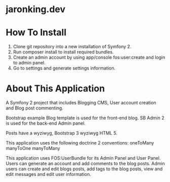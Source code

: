 jaronking.dev
=============


How To Install
===================

1. Clone git repository into a new installation of Symfony 2.
2. Run composer install to install required bundles.
3. Create an admin account by using app/console fos:user:create and login to admin panel.
4. Go to settings and generate settings information.


About This Application
=========================

A Symfony 2 project that includes Blogging CMS, User account creation and Blog post commenting.

Bootstrap example Blog template is used for the front-end blog.  SB Admin 2 is used for the back-end Admin panel.

Posts have a wyziwyg, Bootstrap 3 wyziwyg HTML 5.

This application uses the following doctrine 2 conventions:
oneToMany
manyToOne
manyToMany

This application uses FOS:UserBundle for its Admin Panel and User Panel.  Users can generate an account and add comments to the blog posts.  Admin users can create and edit blogs posts, add tags to the blog posts, view and edit messages and edit user information.
